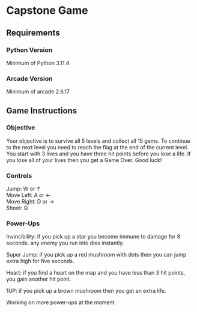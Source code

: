 # Capstone Game

## Requirements

### Python Version
Minimum of Python 3.11.4

### Arcade Version
Minimum of arcade 2.6.17

## Game Instructions

### Objective
Your objective is to survive all 5 levels and collect all 15 gems. To continue to the next level you need to reach the flag at the end of the current level. You start with 3 lives and you have three hit points before you lose a life. If you lose all of your lives then you get a Game Over. Good luck!

### Controls
Jump: W or ↑  
Move Left: A or ←  
Move Right: D or →  
Shoot: Q  

### Power-Ups
Invincibility: if you pick up a star you become immune to damage for 8 seconds. any enemy you run into dies instantly.

Super Jump: if you pick up a red mushroom with dots then you can jump extra high for five seconds.

Heart: if you find a heart on the map and you have less than 3 hit points, you gain another hit point.

1UP: if you pick up a brown mushroom then you get an extra life.

Working on more power-ups at the moment




